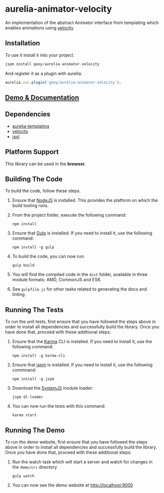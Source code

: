 # aurelia-animator-velocity

An implementation of the abstract Animator interface from templating which enables animations using [velocity](http://velocityjs.org).

## Installation

To use it install it into your project.

```javascript
jspm install gooy/aurelia-animator-velocity
```

And register it as a plugin with aurelia.

```javascript
aurelia.use.plugin('gooy/aurelia-animator-velocity');
```

## [Demo & Documentation](https://gooy.github.io/aurelia-animator-velocity)

## Dependencies

* [aurelia-templating](https://github.com/aurelia/templating)
* [velocity](https://github.com/julianshapiro/velocity)
* [jsol](https://github.com/daepark/JSOL)

## Platform Support

This library can be used in the **browser**.

## Building The Code

To build the code, follow these steps.

1. Ensure that [NodeJS](http://nodejs.org/) is installed. This provides the platform on which the build tooling runs.

2. From the project folder, execute the following command:

    ```shell
    npm install
    ```
3. Ensure that [Gulp](http://gulpjs.com/) is installed. If you need to install it, use the following command:

    ```shell
    npm install -g gulp
    ```
4. To build the code, you can now run:

    ```shell
    gulp build
    ```
5. You will find the compiled code in the `dist` folder, available in three module formats: AMD, CommonJS and ES6.

6. See `gulpfile.js` for other tasks related to generating the docs and linting.

## Running The Tests

To run the unit tests, first ensure that you have followed the steps above in order to install all dependencies and successfully build the library. Once you have done that, proceed with these additional steps:

1. Ensure that the [Karma](http://karma-runner.github.io/) CLI is installed. If you need to install it, use the following command:

    ```shell
    npm install -g karma-cli
    ```
2. Ensure that [jspm](http://jspm.io/) is installed. If you need to install it, use the following commnand:

    ```shell
    npm install -g jspm
    ```
3. Download the [SystemJS](https://github.com/systemjs/systemjs) module loader:

    ```shell
    jspm dl-loader
    ```

4. You can now run the tests with this command:

    ```shell
    karma start
    ```

## Running The Demo

To run the demo website, first ensure that you have followed the steps above in order to install all dependencies and successfully build the library. Once you have done that, proceed with these additional steps:

1. Run the watch task which will start a server and watch for changes in the `demo/src` directory

    ```shell
    gulp watch
    ```
2. You can now see the demo website at [http://localhost:9000](http://localhost:9000)

